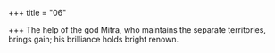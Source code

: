 +++
title = "06"

+++
The help of the god Mitra, who maintains the separate territories,  brings gain;
his brilliance holds bright renown.